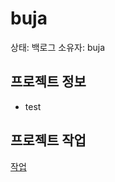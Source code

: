 # buja

상태: 백로그
소유자: buja

## 프로젝트 정보

- test

## 프로젝트 작업

[작업](buja%2022ac7ca526324f6596f2a2fad95b9466/%E1%84%8C%E1%85%A1%E1%86%A8%E1%84%8B%E1%85%A5%E1%86%B8%20fa4d57d9d5e8434392f977bd55deca41.csv)